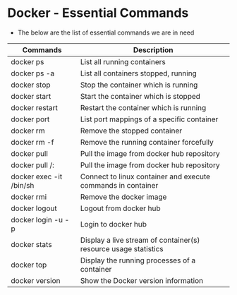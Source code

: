 # Docker - Essential Commands
- The below are the list of essential commands we are in need 

|     Commands                 |    Description                                  |
| ------------------------------- | --------------------------------------------- |
| docker ps | List all running containers |
| docker ps -a | List all containers stopped, running |
| docker stop <container-id> | Stop the container which is running |
| docker start <container-id> | Start the container which is stopped |
| docker restart <container-id> | Restart the container which is running |
| docker port <container-id> | List port mappings of a specific container |
| docker rm <container-id or name> | Remove the stopped container |
| docker rm -f <container-id or name> | Remove the running container forcefully |
| docker pull <image-info> | Pull the image from docker hub repository |
| docker pull <RepoName>/<ImageName>:<TagName> | Pull the image from docker hub repository |
| docker exec -it <container-name> /bin/sh | Connect to linux container and execute commands in container |
| docker rmi <image-id> | Remove the docker image |
| docker logout | Logout from docker hub |
| docker login -u <username> -p <password> | Login to docker hub |
| docker stats | Display a live stream of container(s) resource usage statistics |
| docker top <container-id or name> | Display the running processes of a container |
| docker version | Show the Docker version information |
